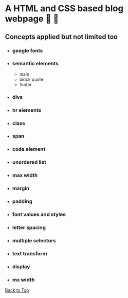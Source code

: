 <a name="custom_anchor_name"></a>

# A HTML and CSS based blog webpage :speech_balloon: :thought_balloon:

## Concepts applied but not limited too

- ### google fonts
- ### semantic elements
  - main
  - block quote
  - footer
- ### divs
- ### hr elements
- ### class
- ### span
- ### code element
- ### unordered list
- ### max width
- ### margin
- ### padding
- ### font values and styles
- ### letter spacing
- ### multiple selectors
- ### text transform
- ### display
- ### mx width

[Back to Top](#custom_anchor_name)
